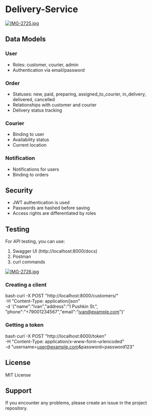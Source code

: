 # Delivery-Service

[![IMG-2725.jpg](https://i.postimg.cc/PxsxRhtF/IMG-2725.jpg)](https://postimg.cc/rdjMDBRS)



## Data Models

### User
- Roles: customer, courier, admin
- Authentication via email/password

### Order
- Statuses: new, paid, preparing, assigned_to_courier, in_delivery, delivered, cancelled
- Relationships with customer and courier
- Delivery status tracking

### Courier
- Binding to user
- Availability status
- Current location

### Notification
- Notifications for users
- Binding to orders

## Security

- JWT authentication is used
- Passwords are hashed before saving
- Access rights are differentiated by roles

## Testing

For API testing, you can use:
1. Swagger UI (http://localhost:8000/docs)
2. Postman
3. curl commands

[![IMG-2726.jpg](https://i.postimg.cc/1zNXB4Zq/IMG-2726.jpg)](https://postimg.cc/nspncFrF)


### Creating a client
bash
curl -X POST "http://localhost:8000/customers/" \
-H "Content-Type: application/json" \
-d '{"name":"Ivan","address":"1 Pushkin St.", "phone":"+79001234567","email":"ivan@example.com"}'
### Getting a token
bash
curl -X POST "http://localhost:8000/token" \
-H "Content-Type: application/x-www-form-urlencoded" \
-d "username=user@example.com&password=password123"

## License

MIT License

## Support

If you encounter any problems, please create an issue in the project repository.
